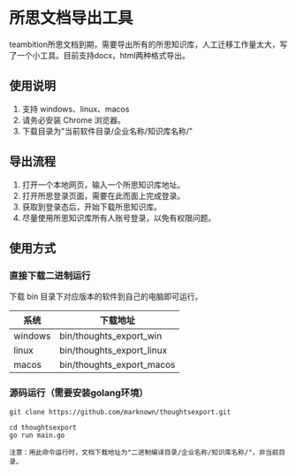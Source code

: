 # 所思文档导出工具

teambition所思文档到期，需要导出所有的所思知识库，人工迁移工作量太大，写了一个小工具。目前支持docx，html两种格式导出。

## 使用说明

1. 支持 windows、linux、macos
2. 请务必安装 Chrome 浏览器。
3. 下载目录为"当前软件目录/企业名称/知识库名称/"

## 导出流程
1. 打开一个本地网页，输入一个所思知识库地址。
2. 打开所思登录页面，需要在此而面上完成登录。
3. 获取到登录态后，开始下载所思知识库。
4. 尽量使用所思知识库所有人账号登录，以免有权限问题。

## 使用方式

### 直接下载二进制运行

下载 bin 目录下对应版本的软件到自己的电脑即可运行。

系统 | 下载地址
---|---
windows | bin/thoughts_export_win
linux | bin/thoughts_export_linux
macos | bin/thoughts_export_macos


### 源码运行（需要安装golang环境）
```
git clone https://github.com/marknown/thoughtsexport.git

cd thoughtsexport
go run main.go

注意：用此命令运行时，文档下载地址为"二进制编译目录/企业名称/知识库名称/"，非当前目录。
```
